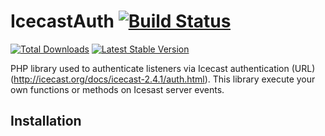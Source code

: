 # IcecastAuth [![Build Status](https://travis-ci.org/gbrousse/IcecastAuth.svg?branch=master)](https://travis-ci.org/gbrousse/IcecastAuth)

[![Total Downloads](https://img.shields.io/packagist/dt/gbrousse/icecast-auth.svg)](https://packagist.org/packages/gbrousse/icecast-auth)
[![Latest Stable Version](https://img.shields.io/packagist/v/gbrousse/icecast-auth.svg)](https://packagist.org/packages/gbrousse/icecast-auth)

PHP library used to authenticate listeners via Icecast authentication (URL) (http://icecast.org/docs/icecast-2.4.1/auth.html).
This library execute your own functions or methods on Icesast server events.

## Installation


